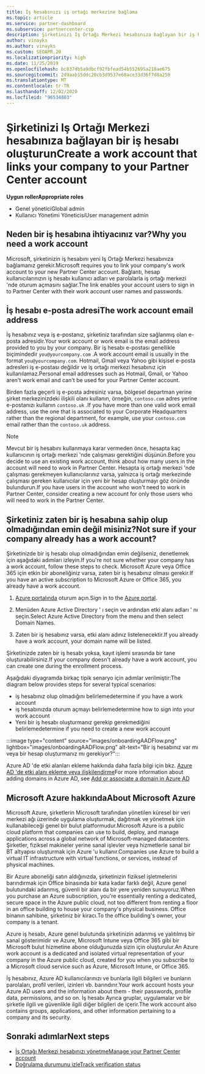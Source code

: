 ```yaml
---
title: İş hesabınızı iş ortağı merkezine bağlama
ms.topic: article
ms.service: partner-dashboard
ms.subservice: partnercenter-csp
description: Şirketinizi Iş Ortağı Merkezi hesabınıza bağlayan bir iş hesabı oluşturun. Bu, şirketinizdeki çalışanların Iş Ortağı Merkezi 'ne erişmesini sağlar.
author: vinayks
ms.author: vinayks
ms.custom: SEOAPR.20
ms.localizationpriority: high
ms.date: 11/25/2019
ms.openlocfilehash: bc837db5a9dbcf92fbfead54b552695a218ae675
ms.sourcegitcommit: 2d9aab15ddc20cb3d9537e68ace33d36f7d8a250
ms.translationtype: MT
ms.contentlocale: tr-TR
ms.lasthandoff: 12/02/2020
ms.locfileid: "96534803"
---
```

# <a name="create-a-work-account-that-links-your-company-to-your-partner-center-account"></a><span data-ttu-id="7dde0-104">Şirketinizi Iş Ortağı Merkezi hesabınıza bağlayan bir iş hesabı oluşturun</span><span class="sxs-lookup"><span data-stu-id="7dde0-104">Create a work account that links your company to your Partner Center account</span></span>

<span data-ttu-id="7dde0-105">**Uygun roller**</span><span class="sxs-lookup"><span data-stu-id="7dde0-105">**Appropriate roles**</span></span>

- <span data-ttu-id="7dde0-106">Genel yönetici</span><span class="sxs-lookup"><span data-stu-id="7dde0-106">Global admin</span></span>
- <span data-ttu-id="7dde0-107">Kullanıcı Yönetimi Yöneticisi</span><span class="sxs-lookup"><span data-stu-id="7dde0-107">User management admin</span></span>

## <a name="why-you-need-a-work-account"></a><span data-ttu-id="7dde0-108">Neden bir iş hesabına ihtiyacınız var?</span><span class="sxs-lookup"><span data-stu-id="7dde0-108">Why you need a work account</span></span>

<span data-ttu-id="7dde0-109">Microsoft, şirketinizin iş hesabını yeni Iş Ortağı Merkezi hesabınıza bağlamanız gerekir.</span><span class="sxs-lookup"><span data-stu-id="7dde0-109">Microsoft requires you to link your company's work account to your new Partner Center account.</span></span> <span data-ttu-id="7dde0-110">Bağlantı, hesap kullanıcılarınızın iş hesabı kullanıcı adları ve parolalarla iş ortağı merkezi 'nde oturum açmasını sağlar.</span><span class="sxs-lookup"><span data-stu-id="7dde0-110">The link enables your account users to sign in to Partner Center with their work account user names and passwords.</span></span>

## <a name="the-work-account-email-address"></a><span data-ttu-id="7dde0-111">İş hesabı e-posta adresi</span><span class="sxs-lookup"><span data-stu-id="7dde0-111">The work account email address</span></span>

<span data-ttu-id="7dde0-112">İş hesabınız veya iş e-postanız, şirketiniz tarafından size sağlanmış olan e-posta adresidir.</span><span class="sxs-lookup"><span data-stu-id="7dde0-112">Your work account or work email is the email address provided to you by your company.</span></span> <span data-ttu-id="7dde0-113">Bir iş hesabı e-postası genellikle biçimindedir `you@yourcompany.com` .</span><span class="sxs-lookup"><span data-stu-id="7dde0-113">A work account email is usually in the format `you@yourcompany.com`.</span></span> <span data-ttu-id="7dde0-114">Hotmail, Gmail veya Yahoo gibi kişisel e-posta adresleri iş e-postası değildir ve iş ortağı merkezi hesabınız için kullanılamaz.</span><span class="sxs-lookup"><span data-stu-id="7dde0-114">Personal email addresses such as Hotmail, Gmail, or Yahoo aren't work email and can't be used for your Partner Center account.</span></span>

<span data-ttu-id="7dde0-115">Birden fazla geçerli iş e-posta adresiniz varsa, bölgesel departman yerine şirket merkezinizdeki ilişkili olanı kullanın, örneğin, `contoso.com` adres yerine e-postanızı kullanın `contoso.uk` .</span><span class="sxs-lookup"><span data-stu-id="7dde0-115">If you have more than one valid work email address, use the one that is associated to your Corporate Headquarters rather than the regional department, for example, use your `contoso.com` email rather than the `contoso.uk` address.</span></span>

> [!NOTE]  
> <span data-ttu-id="7dde0-116">Mevcut bir iş hesabını kullanmaya karar vermeden önce, hesapta kaç kullanıcının iş ortağı merkezi 'nde çalışması gerektiğini düşünün.</span><span class="sxs-lookup"><span data-stu-id="7dde0-116">Before you decide to use an existing work account, think about how many users in the account will need to work in Partner Center.</span></span> <span data-ttu-id="7dde0-117">Hesapta iş ortağı merkezi 'nde çalışması gerekmeyen kullanıcılarınız varsa, yalnızca iş ortağı merkezinde çalışması gereken kullanıcılar için yeni bir hesap oluşturmayı göz önünde bulundurun.</span><span class="sxs-lookup"><span data-stu-id="7dde0-117">If you have users in the account who won't need to work in Partner Center, consider creating a new account for only those users who will need to work in the Partner Center.</span></span>

## <a name="not-sure-if-your-company-already-has-a-work-account"></a><span data-ttu-id="7dde0-118">Şirketiniz zaten bir iş hesabına sahip olup olmadığından emin değil misiniz?</span><span class="sxs-lookup"><span data-stu-id="7dde0-118">Not sure if your company already has a work account?</span></span>

<span data-ttu-id="7dde0-119">Şirketinizde bir iş hesabı olup olmadığından emin değilseniz, denetlemek için aşağıdaki adımları izleyin.</span><span class="sxs-lookup"><span data-stu-id="7dde0-119">If you're not sure whether your company has a work account, follow these steps to check.</span></span> <span data-ttu-id="7dde0-120">Microsoft Azure veya Office 365 için etkin bir aboneliğiniz varsa, zaten bir iş hesabınız olması gerekir.</span><span class="sxs-lookup"><span data-stu-id="7dde0-120">If you have an active subscription to Microsoft Azure or Office 365, you already have a work account.</span></span>

1. <span data-ttu-id="7dde0-121">[Azure portalında](https://portal.azure.com) oturum açın.</span><span class="sxs-lookup"><span data-stu-id="7dde0-121">Sign in to the [Azure portal](https://portal.azure.com).</span></span>

2. <span data-ttu-id="7dde0-122">Menüden Azure Active Directory ' ı seçin ve ardından etki alanı adları ' nı seçin.</span><span class="sxs-lookup"><span data-stu-id="7dde0-122">Select Azure Active Directory from the menu and then select Domain Names.</span></span>

3. <span data-ttu-id="7dde0-123">Zaten bir iş hesabınız varsa, etki alanı adınız listelenecektir.</span><span class="sxs-lookup"><span data-stu-id="7dde0-123">If you already have a work account, your domain name will be listed.</span></span>

<span data-ttu-id="7dde0-124">Şirketinizde zaten bir iş hesabı yoksa, kayıt işlemi sırasında bir tane oluşturabilirsiniz.</span><span class="sxs-lookup"><span data-stu-id="7dde0-124">If your company doesn't already have a work account, you can create one during the enrollment process.</span></span>

<span data-ttu-id="7dde0-125">Aşağıdaki diyagramda birkaç tipik senaryo için adımlar verilmiştir:</span><span class="sxs-lookup"><span data-stu-id="7dde0-125">The diagram below provides steps for several typical scenarios:</span></span>

- <span data-ttu-id="7dde0-126">iş hesabınız olup olmadığını belirleme</span><span class="sxs-lookup"><span data-stu-id="7dde0-126">determine if you have a work account</span></span>
- <span data-ttu-id="7dde0-127">iş hesabınızda oturum açmayı belirleme</span><span class="sxs-lookup"><span data-stu-id="7dde0-127">determine how to sign into your work account</span></span>
- <span data-ttu-id="7dde0-128">Yeni bir iş hesabı oluşturmanız gerekip gerekmediğini belirleme</span><span class="sxs-lookup"><span data-stu-id="7dde0-128">determine if you need to create a new work account</span></span>

:::image type="content" source="images/onboardingAADFlow.png" lightbox="images/onboardingAADFlow.png" alt-text="Bir iş hesabınız var mı veya bir hesap oluşturmanız mı gerekiyor?":::

<span data-ttu-id="7dde0-130">Azure AD 'de etki alanları ekleme hakkında daha fazla bilgi için bkz. [Azure AD 'de etki alanı ekleme veya ilişkilendirme](/azure/active-directory/active-directory-add-domain)</span><span class="sxs-lookup"><span data-stu-id="7dde0-130">For more information about adding domains in Azure AD, see [Add or associate a domain in Azure AD](/azure/active-directory/active-directory-add-domain)</span></span>

## <a name="about-microsoft-azure"></a><span data-ttu-id="7dde0-131">Microsoft Azure hakkında</span><span class="sxs-lookup"><span data-stu-id="7dde0-131">About Microsoft Azure</span></span>

<span data-ttu-id="7dde0-132">Microsoft Azure, şirketlerin Microsoft tarafından yönetilen küresel bir veri merkezi ağı üzerinde uygulama oluşturmak, dağıtmak ve yönetmek için kullanabileceği genel bir bulut platformudur.</span><span class="sxs-lookup"><span data-stu-id="7dde0-132">Microsoft Azure is a public cloud platform that companies can use to build, deploy, and manage applications across a global network of Microsoft-managed datacenters.</span></span> <span data-ttu-id="7dde0-133">Şirketler, fiziksel makineler yerine sanal işlevler veya hizmetlerle sanal bir BT altyapısı oluşturmak için Azure 'u kullanır.</span><span class="sxs-lookup"><span data-stu-id="7dde0-133">Companies use Azure to build a virtual IT infrastructure with virtual functions, or services, instead of physical machines.</span></span>

<span data-ttu-id="7dde0-134">Bir Azure aboneliği satın aldığınızda, şirketinizin fiziksel işletmelerini barındırmak için Office binasında bir kata kadar farklı değil, Azure genel bulutundaki adanmış, güvenli bir alanı da bir yere yeniden sunuyoruz.</span><span class="sxs-lookup"><span data-stu-id="7dde0-134">When you purchase an Azure subscription, you're essentially renting a dedicated, secure space in the Azure public cloud, not too different from renting a floor in an office building to house your company's physical business.</span></span> <span data-ttu-id="7dde0-135">Office binanın sahibine, şirketiniz bir kiracı.</span><span class="sxs-lookup"><span data-stu-id="7dde0-135">To the office building's owner, your company is a tenant.</span></span>

<span data-ttu-id="7dde0-136">Azure iş hesabı, Azure genel bulutunda şirketinizin adanmış ve yalıtılmış bir sanal gösterimidir ve Azure, Microsoft Intune veya Office 365 gibi bir Microsoft bulut hizmetine abone olduğunuzda sizin için oluşturulur.</span><span class="sxs-lookup"><span data-stu-id="7dde0-136">An Azure work account is a dedicated and isolated virtual representation of your company in the Azure public cloud, created for you when you subscribe to a Microsoft cloud service such as Azure, Microsoft Intune, or Office 365.</span></span>

<span data-ttu-id="7dde0-137">İş hesabınız, Azure AD kullanıcılarınızı ve bunlarla ilgili bilgileri ve bunların parolaları, profil verileri, izinleri vb. barındırır.</span><span class="sxs-lookup"><span data-stu-id="7dde0-137">Your work account hosts your Azure AD users and the information about them - their passwords, profile data, permissions, and so on.</span></span> <span data-ttu-id="7dde0-138">İş hesabı Ayrıca gruplar, uygulamalar ve bir şirketle ilgili ve güvenlikle ilgili diğer bilgileri de içerir.</span><span class="sxs-lookup"><span data-stu-id="7dde0-138">The work account also contains groups, applications, and other information pertaining to a company and its security.</span></span>

## <a name="next-steps"></a><span data-ttu-id="7dde0-139">Sonraki adımlar</span><span class="sxs-lookup"><span data-stu-id="7dde0-139">Next steps</span></span>

- [<span data-ttu-id="7dde0-140">İş Ortağı Merkezi hesabınızı yönetme</span><span class="sxs-lookup"><span data-stu-id="7dde0-140">Manage your Partner Center account</span></span>](partner-center-account-setup.md)
- [<span data-ttu-id="7dde0-141">Doğrulama durumunu izle</span><span class="sxs-lookup"><span data-stu-id="7dde0-141">Track verification status</span></span>](verification-responses.md)